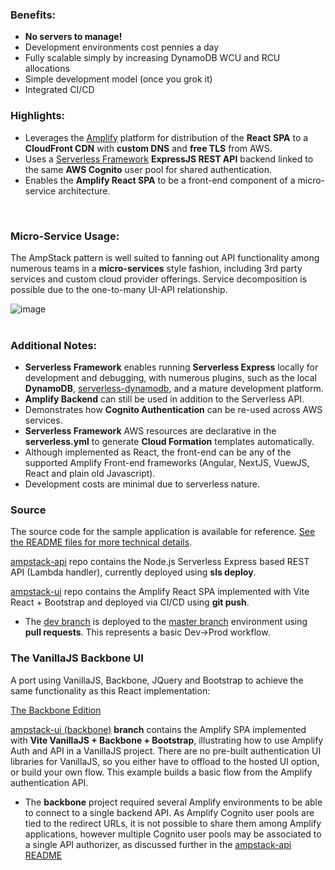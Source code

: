 
### Benefits:

- __No servers to manage!__
- Development environments cost pennies a day
- Fully scalable simply by increasing DynamoDB WCU and RCU allocations
- Simple development model (once you grok it)
- Integrated CI/CD

### Highlights:

- Leverages the [Amplify](https://docs.amplify.aws) platform for distribution of the __React SPA__ to a __CloudFront CDN__ with __custom DNS__ and __free TLS__ from AWS.  
- Uses a [Serverless Framework](https://www.serverless.com/framework/docs) __ExpressJS REST API__ backend linked to the same __AWS Cognito__ user pool for shared authentication. 
- Enables the __Amplify React SPA__ to be a front-end component of a micro-service architecture. 


<br/>

### Micro-Service Usage:
The AmpStack pattern is well suited to fanning out API functionality among numerous teams in a __micro-services__ style fashion, including 3rd party services and custom cloud provider offerings.  Service decomposition is possible due to the one-to-many UI-API relationship.

<div class="About-diagram-container">
  <img src="/AmpStack-AmpStackMicroservice.svg" alt="image" class="About-microservice-diagram">
</div>

<br/>

### Additional Notes:
- __Serverless Framework__ enables running __Serverless Express__ locally for development and debugging, with numerous plugins, such as the local __DynamoDB__, [serverless-dynamodb](https://github.com/raisenational/serverless-dynamodb), and a mature development platform.
- __Amplify Backend__ can still be used in addition to the Serverless API.
- Demonstrates how __Cognito Authentication__ can be re-used across AWS services.
- __Serverless Framework__ AWS resources are declarative in the __serverless.yml__ to generate __Cloud Formation__ templates automatically. 
- Although implemented as React, the front-end can be any of the supported Amplify Front-end frameworks (Angular, NextJS, VuewJS, React and plain old Javascript).   
- Development costs are minimal due to serverless nature.

### Source
The source code for the sample application is available for reference. [See the README files for more technical details](https://github.com/ids/ampstack-ui/blob/master/README.md).

[ampstack-api](https://github.com/ids/ampstack-api) repo contains the Node.js Serverless Express based REST API (Lambda handler), currently deployed using __sls deploy__.

[ampstack-ui](https://github.com/ids/ampstack-ui) repo contains the Amplify React SPA implemented with Vite React + Bootstrap and deployed via CI/CD using __git push__.

- The [dev branch](https://github.com/ids/ampstack-ui/tree/dev) is deployed to the [master branch](https://github.com/ids/ampstack-ui/tree/master) environment using __pull requests__.  This represents a basic Dev->Prod workflow.

### The VanillaJS Backbone UI
A port using VanillaJS, Backbone, JQuery and Bootstrap to achieve the same functionality as this React implementation:

[The Backbone Edition](https://ampstack-backbone.aws.idstudios.io)

[ampstack-ui (backbone)](https://github.com/ids/ampstack-ui/tree/backbone) __branch__ contains the Amplify SPA implemented with __Vite VanillaJS + Backbone + Bootstrap__, illustrating how to use Amplify Auth and API in a VanillaJS project. There are no pre-built authentication UI libraries for VanillaJS, so you either have to offload to the hosted UI option, or build your own flow.  This example builds a basic flow from the Amplify authentication API.

- The __backbone__ project required several Amplify environments to be able to connect to a single backend API.  As Amplify Cognito user pools are tied to the redirect URLs, it is not possible to share them among Amplify applications, however multiple Cognito user pools may be associated to a single API authorizer, as discussed further in the [ampstack-api README](https://github.com/ids/ampstack-api)
